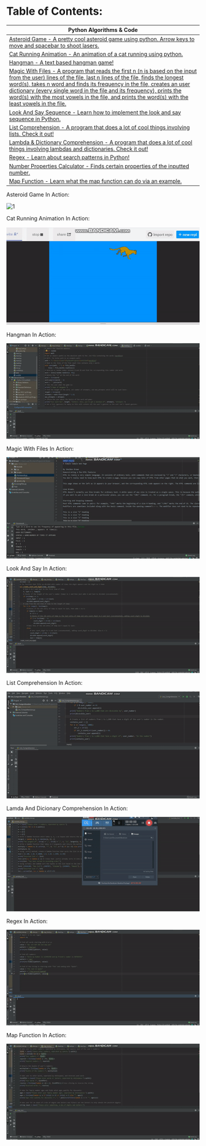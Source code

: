 # Table of Contents:
| Python Algorithms & Code
| -------------------------
| [Asteroid Game - A pretty cool asteroid game using python. Arrow keys to move and spacebar to shoot lasers.](https://github.com/BOLTZZ/Asteroid-Game)
| [Cat Running Animation - An animation of a cat running using python.](https://github.com/BOLTZZ/Cat-Running-Animation/tree/master)
| [Hangman - A text based hangman game!](https://github.com/BOLTZZ/Python/blob/master/Python%20Algorithms%20%26%20Code/Hangman%20Game.md)
| [Magic With Files - A program that reads the first n (n is based on the input from the user) lines of the file, last n lines of the file, finds the longest word(s), takes n word and finds its frequency in the file, creates an user dictionary (every single word in the file and its frequency), prints the word(s) with the most vowels in the file, and prints the word(s) with the least vowels in the file.](https://github.com/BOLTZZ/Python/tree/master/Python%20Algorithms%20%26%20Code/Magic%20With%20Files)
| [Look And Say Sequence - Learn how to implement the look and say sequence in Python.](https://github.com/BOLTZZ/Python/blob/master/Python%20Algorithms%20%26%20Code/Look%20And%20Say.md)
| [List Comprehension - A program that does a lot of cool things involving lists. Check it out!](https://github.com/BOLTZZ/Python/tree/master/Python%20Algorithms%20%26%20Code/List%20Comprehension)
| [Lambda & Dictionary Comprehension - A program that does a lot of cool things involving lambdas and dictionaries. Check it out!](https://github.com/BOLTZZ/Python/blob/master/Python%20Algorithms%20%26%20Code/Lambda%20%26%20Dict%20Comprehension.md)
| [Regex - Learn about search patterns in Python!](https://github.com/BOLTZZ/Python/blob/master/Python%20Algorithms%20%26%20Code/Regex.md)
| [Number Properties Calculator - Finds certain properties of the inputted number.](https://github.com/BOLTZZ/Number-Properties)
| [Map Function - Learn what the map function can do via an example.](https://github.com/BOLTZZ/Python/blob/master/Python%20Algorithms%20%26%20Code/Map%20Function.md)

Asteroid Game In Action:

![1](https://github.com/BOLTZZ/Asteroid-Game/blob/master/final_vers.gif)

Cat Running Animation In Action:

![2](https://github.com/BOLTZZ/Cat-Running-Animation/blob/master/ezgif.com-video-to-gif.gif)

Hangman In Action:

![3](https://github.com/BOLTZZ/Python/raw/master/Extra%20Images%26Gifs/hangman%20game.gif)

Magic With Files In Action:

![4](https://github.com/BOLTZZ/Python/blob/master/Python%20Algorithms%20%26%20Code/Magic%20With%20Files/Magic_File_Showcase.gif)

Look And Say In Action:

![5](https://github.com/BOLTZZ/Python/blob/master/Extra%20Images%26Gifs/look%20and%20say.gif)

List Comprehension In Action:

![6](https://github.com/BOLTZZ/Python/blob/master/Python%20Algorithms%20%26%20Code/List%20Comprehension/list_comprehension.gif)

Lamda And Dicionary Comprehension In Action:

![7](https://github.com/BOLTZZ/Python/blob/master/Python%20Algorithms%20%26%20Code/List%20Comprehension/lambda_dict.gif)

Regex In Action:

![8](https://github.com/BOLTZZ/Python/blob/master/Extra%20Images%26Gifs/regex.gif)

Map Function In Action:

![9](https://github.com/BOLTZZ/Python/blob/master/Extra%20Images%26Gifs/map_example.gif)
